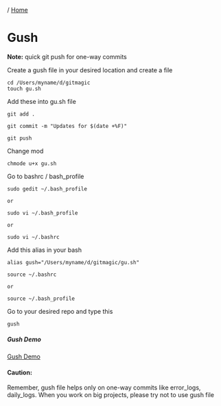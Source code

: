 / [Home](index.md)

# Gush

**Note:** quick git push for one-way commits


Create a gush file in your desired location and create a file
```
cd /Users/myname/d/gitmagic
touch gu.sh
```


Add these into gu.sh file
```
git add .

git commit -m "Updates for $(date +%F)"

git push
```

Change mod
```
chmode u+x gu.sh
```


Go to bashrc / bash_profile
```
sudo gedit ~/.bash_profile

or

sudo vi ~/.bash_profile

or

sudo vi ~/.bashrc
```


Add this alias in your bash
```
alias gush="/Users/myname/d/gitmagic/gu.sh"
```

```
source ~/.bashrc

or

source ~/.bash_profile
```

Go to your desired repo and type this
```
gush
```

##### Gush Demo
[Gush Demo](https://www.loom.com/share/97a5d65c0d44493e8cf7bfce07f61ed0)

#### Caution:
Remember, gush file helps only on one-way commits like error_logs, daily_logs. When you work on big projects, please try not to use gush file